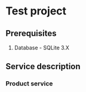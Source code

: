 # Test project

## Prerequisites

1. Database - SQLite 3.X

## Service description

### Product service


